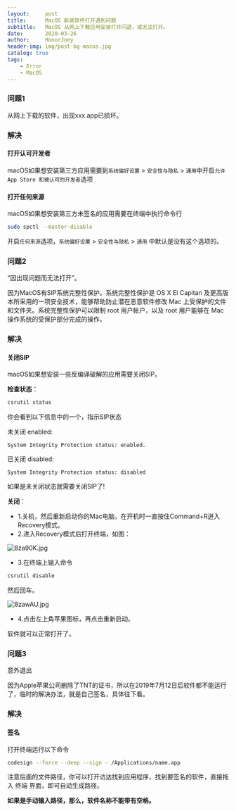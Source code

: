 ```yaml
---
layout:     post  
title:      MacOS 新装软件打开遇到问题
subtitle:   MacOS 从网上下载应用安装打开闪退，或无法打开。
date:       2020-03-26 		
author:     HonorJoey 			
header-img: img/post-bg-macos.jpg 
catalog: true 				
tags:
    - Error
    - MacOS
---
```


### 问题1
从网上下载的软件，出现xxx.app已损坏。

### 解决

#### 打开认可开发者
macOS如果想安装第三方应用需要到```系统偏好设置``` > ```安全性与隐私``` > ```通用```中开启```允许App Store 和被认可的开发者```选项

#### 打开任何来源
macOS如果想安装第三方未签名的应用需要在终端中执行命令行 

```bash
sudo spctl --master-disable 
```
    
开启```任何来源```选项，```系统偏好设置``` > ```安全性与隐私``` > ```通用``` 中默认是没有这个选项的。
### 问题2
“因出现问题而无法打开”。

因为MacOS有SIP系统完整性保护。系统完整性保护是 OS X El Capitan 及更高版本所采用的一项安全技术，能够帮助防止潜在恶意软件修改 Mac 上受保护的文件和文件夹。系统完整性保护可以限制 root 用户帐户，以及 root 用户能够在 Mac 操作系统的受保护部分完成的操作。
### 解决
#### 关闭SIP
macOS如果想安装一些反编译破解的应用需要关闭SIP。

**检查状态**：

```bash
csrutil status
```
你会看到以下信息中的一个，指示SIP状态

未关闭 enabled:
```
System Integrity Protection status: enabled.
```
已关闭 disabled:
```
System Integrity Protection status: disabled
```
如果是未关闭状态就需要关闭SIP了!

**关闭**：

* 1.关机，然后重新启动你的Mac电脑，在开机时一直按住Command+R迸入Recovery模式。
* 2.进入Recovery模式后打开终端，如图：

![8za90K.jpg](https://s1.ax1x.com/2020/03/26/8za90K.jpg)

* 3.在终端上输入命令 

```bash
csrutil disable
```

然后回车。

![8zawAU.jpg](https://s1.ax1x.com/2020/03/26/8zawAU.jpg)

* 4.点击左上角苹果图标，再点击重新启动。

软件就可以正常打开了。

### 问题3
意外退出

因为Apple苹果公司删除了TNT的证书，所以在2019年7月12日后软件都不能运行了，临时的解决办法，就是自己签名，具体往下看。
### 解决
#### 签名

打开终端运行以下命令
```bash
codesign --force --deep --sign - /Applications/name.app
```
注意后面的文件路径，你可以打开访达找到应用程序，找到要签名的软件，直接拖入 终端 界面，即可自动生成路径。

**如果是手动输入路径，那么，软件名称不能带有空格。**